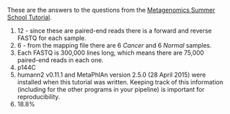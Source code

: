 These are the answers to the questions from the [Metagenomics Summer School Tutorial](https://github.com/mlangill/microbiome_helper/wiki/Metagenomics-Summer-School-Tutorial).  

1) 12 - since these are paired-end reads there is a forward and reverse FASTQ for each sample.
2) 6 - from the mapping file there are 6 _Cancer_ and 6 _Normal_ samples.
3) Each FASTQ is 300,000 lines long, which means there are 75,000 paired-end reads in each one.
4) p144C
5) humann2 v0.11.1 and MetaPhlAn version 2.5.0 (28 April 2015) were installed when this tutorial was written. Keeping track of this information (including for the other programs in your pipeline) is important for reproducibility.
6) 18.8%
